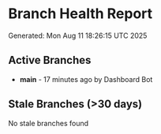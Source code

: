 # Branch Health Report
Generated: Mon Aug 11 18:26:15 UTC 2025

## Active Branches
- **main** - 17 minutes ago by Dashboard Bot

## Stale Branches (>30 days)
No stale branches found

